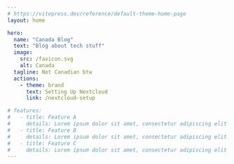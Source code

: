 ```yaml
---
# https://vitepress.dev/reference/default-theme-home-page
layout: home

hero:
  name: "Canada Blog"
  text: "Blog about tech stuff"
  image:
    src: /favicon.svg
    alt: Canada
  tagline: Not Canadian btw
  actions:
    - theme: brand
      text: Setting Up Nextcloud
      link: /nextcloud-setup

# features:
#   - title: Feature A
#     details: Lorem ipsum dolor sit amet, consectetur adipiscing elit
#   - title: Feature B
#     details: Lorem ipsum dolor sit amet, consectetur adipiscing elit
#   - title: Feature C
#     details: Lorem ipsum dolor sit amet, consectetur adipiscing elit
---
```

